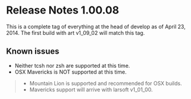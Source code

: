Release Notes 1.00.08
==============================================

This is a complete tag of everything at the head of develop as of April 23, 2014. The first build with art v1\_09\_02 will match this tag.

Known issues
------------------------------

-   Neither tcsh nor zsh are supported at this time.
-   OSX Mavericks is NOT supported at this time.

> -   Mountain Lion is supported and recommended for OSX builds.
> -   Mavericks support will arrive with larsoft v1\_01\_00.
